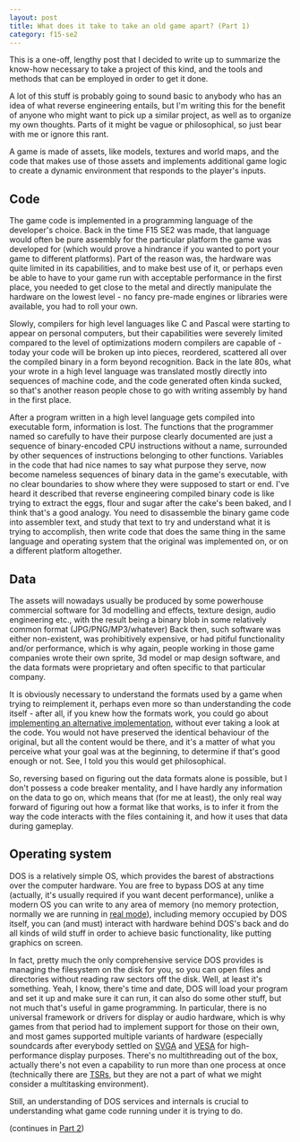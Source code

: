 ```yaml
---
layout: post
title: What does it take to take an old game apart? (Part 1)
category: f15-se2
---
```

This is a one-off, lengthy post that I decided to write up to summarize the know-how necessary to take a project of this kind, and the tools and methods that can be employed in order to get it done.

A lot of this stuff is probably going to sound basic to anybody who has an idea of what reverse engineering entails, but I'm writing this for the benefit of anyone who might want to pick up a similar project, as well as to organize my own thoughts. Parts of it might be vague or philosophical, so just bear with me or ignore this rant.

A game is made of assets, like models, textures and world maps, and the code that makes use of those assets and implements additional game logic to create a dynamic environment that responds to the player's inputs.

## Code

The game code is implemented in a programming language of the developer's choice. Back in the time F15 SE2 was made, that language would often be pure assembly for the particular platform the game was developed for (which would prove a hindrance if you wanted to port your game to different platforms). Part of the reason was, the hardware was quite limited in its capabilities, and to make best use of it, or perhaps even be able to have to your game run with acceptable performance in the first place, you needed to get close to the metal and directly manipulate the hardware on the lowest level - no fancy pre-made engines or libraries were available, you had to roll your own. 

Slowly, compilers for high level languages like C and Pascal were starting to appear on personal computers, but their capabilities were severely limited compared to the level of optimizations modern compilers are capable of - today your code will be broken up into pieces, reordered, scattered all over the compiled binary in a form beyond recognition. Back in the late 80s, what your wrote in a high level language was translated mostly directly into sequences of machine code, and the code generated often kinda sucked, so that's another reason people chose to go with writing assembly by hand in the first place.

After a program written in a high level language gets compiled into executable form, information is lost. The functions that the programmer named so carefully to have their purpose clearly documented are just a sequence of binary-encoded CPU instructions without a name, surrounded by other sequences of instructions belonging to other functions. Variables in the code that had nice names to say what purpose they serve, now become nameless sequences of binary data in the game's executable, with no clear boundaries to show where they were supposed to start or end. I've heard it described that reverse engineering compiled binary code is like trying to extract the eggs, flour and sugar after the cake's been baked, and I think that's a good analogy. You need to disassemble the binary game code into assembler text, and study that text to try and understand what it is trying to accomplish, then write code that does the same thing in the same language and operating system that the original was implemented on, or on a different platform altogether.

## Data

The assets will nowadays usually be produced by some powerhouse commercial software for 3d modelling and effects, texture design, audio engineering etc., with the result being a binary blob in some relatively common format (JPG/PNG/MP3/whatever) Back then, such software was either non-existent, was prohibitively expensive, or had pitiful functionality and/or performance, which is why again, people working in those game companies wrote their own sprite, 3d model or map design software, and the data formats were proprietary and often specific to that particular company. 

It is obviously necessary to understand the formats used by a game when trying to reimplement it, perhaps even more so than understanding the code itself - after all, if you knew how the formats work, you could go about [implementing an alternative implementation](https://fabiensanglard.net/reverse_engineering_strike_commander/), without ever taking a look at the code. You would not have preserved the identical behaviour of the original, but all the content would be there, and it's a matter of what you perceive what your goal was at the beginning, to determine if that's good enough or not. See, I told you this would get philosophical. 

So, reversing based on figuring out the data formats alone is possible, but I don't possess a code breaker mentality, and I have hardly any information on the data to go on, which means that (for me at least), the only real way forward of figuring out how a format like that works, is to infer it from the way the code interacts with the files containing it, and how it uses that data during gameplay.

## Operating system

DOS is a relatively simple OS, which provides the barest of abstractions over the computer hardware. You are free to bypass DOS at any time (actually, it's usually required if you want decent performance), unlike a modern OS you can write to any area of memory (no memory protection, normally we are running in [real mode](https://en.wikipedia.org/wiki/Real_mode)), including memory occupied by DOS itself, you can (and must) interact with hardware behind DOS's back and do all kinds of wild stuff in order to achieve basic functionality, like putting graphics on screen. 

In fact, pretty much the only comprehensive service DOS provides is managing the filesystem on the disk for you, so you can open files and directories without reading raw sectors off the disk. Well, at least it's something. Yeah, I know, there's time and date, DOS will load your program and set it up and make sure it can run, it can also do some other stuff, but not much that's useful in game programming. In particular, there is no universal framework or drivers for display or audio hardware, which is why games from that period had to implement support for those on their own, and most games supported multiple variants of hardware (especially soundcards after everybody settled on [SVGA](https://en.wikipedia.org/wiki/Super_VGA) and [VESA](https://en.wikipedia.org/wiki/VESA_BIOS_Extensions) for high-performance display purposes. There's no multithreading out of the box, actually there's not even a capability to run more than one process at once (technically there are [TSRs](https://en.wikipedia.org/wiki/Terminate-and-stay-resident_program), but they are not a part of what we might consider a multitasking environment).

Still, an understanding of DOS services and internals is crucial to understanding what game code running under it is trying to do.

(continues in [Part 2](/f15-se2/2022/12/09/reversing-2.html))
